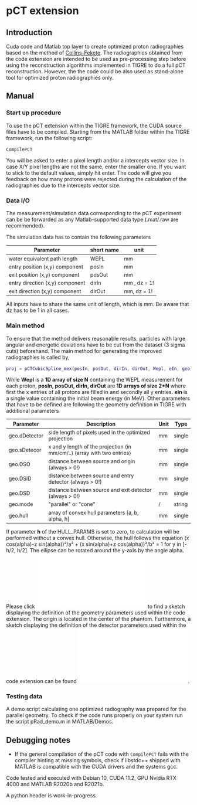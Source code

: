 # pCT extension

## Introduction  

Cuda code and Matlab top layer to create optimized proton radiographies based on the method of [Collins-Fekete](https://doi.org/10.1088/0031-9155/61/23/8232). 
The radiographies obtained from the code extension are intended to be used as pre-processing step before using the reconstruction algorithms implemented in TIGRE to do a full pCT reconstruction.
However, the the code could be also used as stand-alone tool for optimized proton radiographies only.

## Manual

### Start up procedure

To use the pCT extension within the TIGRE framework, the CUDA source files have to be compiled. 
Starting from the MATLAB folder within the TIGRE framework, run the following script:

``` 
CompilePCT 
```

You will be asked to enter a pixel length and/or a intercepts vector size. In case X/Y pixel lengths are not the same, enter the smaller one. If you want to stick to the default values, simply hit enter. The code will give you feedback on how many protons were rejected during the calculation of the radiographies due to the intercepts vector size.

### Data I/O
The measurement/simulation data corresponding to the pCT experiment can be be forwarded as any Matlab-supported data type (.mat/.raw are recommended).

The simulation data has to contain the following parameters

| Parameter | short name | unit |
|---        |---         |---   |
| water equivalent path length      | WEPL    | mm |
| entry position (x,y) component   | posIn   | mm |
| exit position (x,y) component | posOut | mm |
| entry direction (x,y) component   |   dirIn| mm , dz = 1!| 
| exit direction (x,y) component   | dirOut| mm, dz = 1!|

All inputs have to share the same unit of length, which is mm. Be aware that dz has to be 1 in all cases.

### Main method 
To ensure that the method delivers reasonable results, particles with large angular and energetic deviations have to be cut from the dataset (3 sigma cuts) beforehand.
The main method for generating the improved radiographies is called by, 

```matlab
proj = pCTCubicSpline_mex(posIn, posOut, dirIn, dirOut, Wepl, eIn, geo);
```

While __Wepl__ is a __1D array of size N__ containing the WEPL measurement for each proton, __posIn, posOut, dirIn, dirOut__ are __1D arrays of size 2*N__ where first the x entries of all protons are filled in and secondly all y entries.
__eIn__ is a single value containing the initial beam energy (in MeV). Other parameters that have to be defined are following the geometry definition in TIGRE with additional parameters

| Parameter | Description | Unit | Type |
|---        |---         |---   |---  |
| geo.dDetector      | side length of pixels used in the optimized projection | mm | single |
| geo.sDetecor   | x and y length of the projection (in mm/cm/..) (array with two entries)  | mm | single |
| geo.DSO | distance between source and origin (always > 0!) | mm | single |
| geo.DSID | distance between source and entry detector (always > 0!) | mm | single |
| geo.DSD | distance between source and exit detector (always > 0!)| mm | single |
| geo.mode | "parallel" or "cone"  | / | string |
| geo.hull | array of convex hull parameters [a, b, alpha, h] | mm | single |

If parameter __h__ of the HULL_PARAMS is set to zero, to calculation will be performed without a convex hull. Otherwise, the hull follows the equation (x cos(alpha)-z sin(alpha))²/a² + (x sin(alpha)+z cos(alpha))²/b² = 1 for y in [-h/2, h/2]. The ellipse can be rotated around the y-axis by the angle alpha.
Please click ![here](pct_cuda_toolbox.pdf "pCT toolbox geometry") to find a sketch displaying the definition of the geometry parameters used within the code extension. The origin is located in the center of the phantom.
Furthermore, a sketch displaying the definition of the detector parameters used within the code extension can be found ![here](pct_cuda_toolbox2.pdf "pCT toolbox detector parameters").

### Testing data
A demo script calculating one optimized radiography was prepared for the parallel geometry. To check if the code runs properly on your system run the script pRad_demo.m in MATLAB/Demos. 

## Debugging notes

- If the general compilation of the pCT code with ```CompilePCT``` fails with the compiler hinting at missing symbols, check if libstdc++ shipped with MATLAB is compatible with the CUDA drivers and the systems gcc.


Code tested and executed with Debian 10, CUDA 11.2, GPU Nvidia RTX 4000 and MATLAB R2020b and R2021b.

A python header is work-in-progress.


